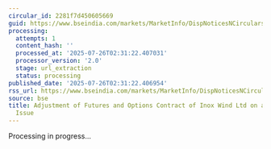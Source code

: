 ```yaml
---
circular_id: 2281f7d450605669
guid: https://www.bseindia.com/markets/MarketInfo/DispNoticesNCirculars.aspx?Noticeid={59702CF0-4BA4-4050-9661-D74784456753}&noticeno=20250725-18&dt=07/25/2025&icount=18&totcount=69&flag=0
processing:
  attempts: 1
  content_hash: ''
  processed_at: '2025-07-26T02:31:22.407031'
  processor_version: '2.0'
  stage: url_extraction
  status: processing
published_date: '2025-07-26T02:31:22.406954'
rss_url: https://www.bseindia.com/markets/MarketInfo/DispNoticesNCirculars.aspx?Noticeid={59702CF0-4BA4-4050-9661-D74784456753}&noticeno=20250725-18&dt=07/25/2025&icount=18&totcount=69&flag=0
source: bse
title: Adjustment of Futures and Options Contract of Inox Wind Ltd on account of Rights
  Issue
---
```


Processing in progress...